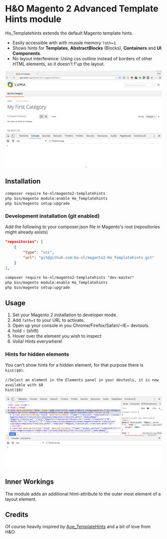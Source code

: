 # H&O Magento 2 Advanced Template Hints module

Ho_Templatehints extends the default Magento template hints.

- Easily accessible with with mussle memory `?ath=1`.
- Shows hints for **Templates**, **AbstractBlocks** (Blocks), **Containers** and **UI Components**.
- No layout interference: Using css outline instead of borders of other HTML elements, so it doesn't f'up the layout.

![Usage $0](docs/usage.gif)

## Installation

```
composer require ho-nl/magento2-templatehints
php bin/magento module:enable Ho_Templatehints
php bin/magento setup:upgrade
```

### Development installation (git enabled)
Add the following to your composer.json file in Magento's root (repositories might already exists)
```JSON
"repositories": [
    {
        "type": "vcs",
        "url": "git@github.com:ho-nl/magento2-Ho_Templatehints.git"
    }
],
```

```
composer require ho-nl/magento2-templatehints "dev-master"
php bin/magento module:enable Ho_Templatehints
php bin/magento setup:upgrade
```

## Usage
1. Set your Magento 2 installation to developer mode.
2. Add `?ath=1` to your URL to activate.
3. Open up your console in you Chrome/Firefox/Safari/~IE~ devtools.
4. hold <kbd>⇧</kbd> (shift)
5. Hover over the element you wish to inspect
6. Voila! Hints everywhere!

### Hints for hidden elements
You can't show hints for a hidden element, for that purpose there is `hint($0)`:

```JS
//Select an element in the Elements panel in your devtools, it is now available with $0
hint($0)
```

![Console $0](docs/console.gif)


## Inner Workings
The module adds an additional html-attribute to the outer most element of a layout element.

## Credits
Of course heavily inspired by [Aoe_TemplateHints](https://github.com/AOEpeople/Aoe_TemplateHints) and a bit of love from H&O.
